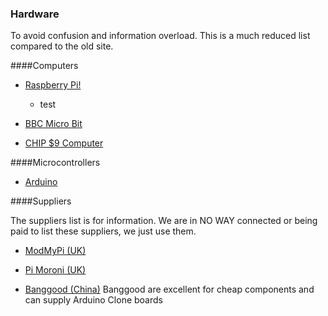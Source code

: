 ### Hardware

To avoid confusion and information overload. This is a much reduced list compared to the old site. 

####Computers 

* [Raspberry Pi!](http://www.raspberrypi.org)
	
	* test

* [BBC Micro Bit](https://www.microbit.co.uk/)

* [CHIP $9 Computer](https://www.kickstarter.com/projects/1598272670/chip-the-worlds-first-9-computer/video_share)


####Microcontrollers

* [Arduino](http://www.Arduino.cc)


####Suppliers

The suppliers list is for information. We are in NO WAY connected or being paid to list these suppliers,  we just use them.

* [ModMyPi (UK)](https://www.modmypi.com/)

* [Pi Moroni (UK)](https://shop.pimoroni.com/)

* [Banggood (China)](http://www.banggood.com) Banggood are excellent for cheap components and can supply Arduino Clone boards
